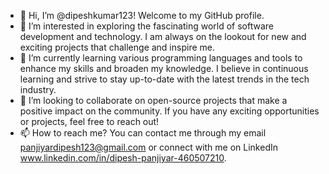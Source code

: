 - 👋 Hi, I’m @dipeshkumar123! Welcome to my GitHub profile.
- 👀 I’m interested in exploring the fascinating world of software development and technology. I am always on the lookout for new and exciting projects that challenge and inspire me.
- 🌱 I’m currently learning various programming languages and tools to enhance my skills and broaden my knowledge. I believe in continuous learning and strive to stay up-to-date with the latest trends in the tech industry.
- 💞️ I’m looking to collaborate on open-source projects that make a positive impact on the community. If you have any exciting opportunities or projects, feel free to reach out!
- 📫 How to reach me? You can contact me through my email panjiyardipesh123@gmail.com or connect with me on LinkedIn www.linkedin.com/in/dipesh-panjiyar-460507210.
